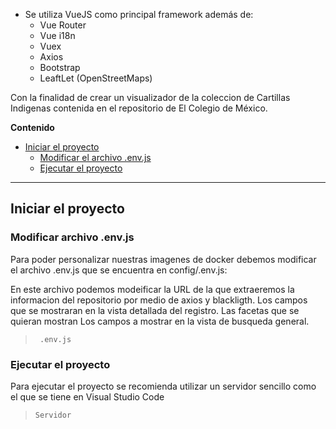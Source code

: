 - Se utiliza VueJS como principal framework además de:
    - Vue Router
    - Vue i18n
    - Vuex
    - Axios
    - Bootstrap
    - LeaftLet (OpenStreetMaps)

Con la finalidad de crear un visualizador de la coleccion de Cartillas Indigenas contenida en el repositorio de El Colegio de México.

<!--# Proquest

<img src="https://migantoju.com/wp-content/uploads/2018/12/1_u_Jr6FozmyMCi3pe9ZsoFg-768x432.png"  width="384" height="216" />-->


**Contenido**

<!--ts-->
- [Iniciar el proyecto](#iniciar-el-proyecto)
    * [Modificar el archivo .env.js](#modificar-archivo-env)
	* [Ejecutar el proyecto](#ejecutar-el-proyecto)

<!--    * [Migrar base de datos](#migrar-base-de-datos)
    * [Crear role y usuario](#crear-role-y-usuario)-->
<!--te-->

** **

## Iniciar el proyecto


### Modificar archivo .env.js

Para poder personalizar nuestras imagenes de docker debemos modificar el archivo .env.js que se encuentra en config/.env.js:

En este archivo podemos modeificar la URL de la que extraeremos la informacion del repositorio por medio de axios y blackligth.
Los campos que se mostraran en la vista detallada del registro.
Las facetas que se quieran mostran
Los campos a mostrar en la vista de busqueda general.

>	` .env.js`


### Ejecutar el proyecto

Para ejecutar el proyecto se recomienda utilizar un servidor sencillo como el que se tiene en Visual Studio Code


>	`Servidor`
